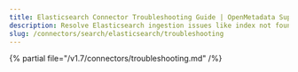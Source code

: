 ```yaml
---
title: Elasticsearch Connector Troubleshooting Guide | OpenMetadata Support
description: Resolve Elasticsearch ingestion issues like index not found, mapping mismatches, or API call failures.
slug: /connectors/search/elasticsearch/troubleshooting
---
```


{% partial file="/v1.7/connectors/troubleshooting.md" /%}
